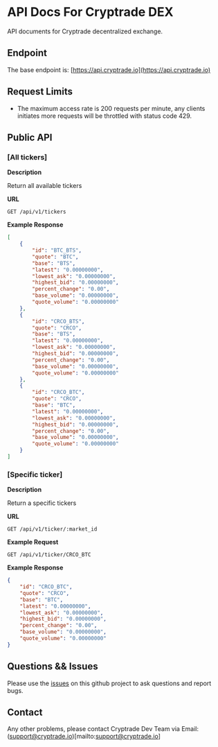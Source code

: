 # API Docs For Cryptrade DEX

API documents for Cryptrade decentralized exchange.

## Endpoint
The base endpoint is: [https://api.cryptrade.io](https://api.cryptrade.io)

## Request Limits
* The maximum access rate is 200 requests per minute, any clients initiates more requests will be throttled with status code 429.

## Public API

### [All tickers]

**Description**

Return all available tickers

**URL**
```
GET /api/v1/tickers
```

**Example Response**
```json
[
    {
        "id": "BTC_BTS",
        "quote": "BTC",
        "base": "BTS",
        "latest": "0.00000000",
        "lowest_ask": "0.00000000",
        "highest_bid": "0.00000000",
        "percent_change": "0.00",
        "base_volume": "0.00000000",
        "quote_volume": "0.00000000"
    },
    {
        "id": "CRCO_BTS",
        "quote": "CRCO",
        "base": "BTS",
        "latest": "0.00000000",
        "lowest_ask": "0.00000000",
        "highest_bid": "0.00000000",
        "percent_change": "0.00",
        "base_volume": "0.00000000",
        "quote_volume": "0.00000000"
    },
    {
        "id": "CRCO_BTC",
        "quote": "CRCO",
        "base": "BTC",
        "latest": "0.00000000",
        "lowest_ask": "0.00000000",
        "highest_bid": "0.00000000",
        "percent_change": "0.00",
        "base_volume": "0.00000000",
        "quote_volume": "0.00000000"
    }
]
```

### [Specific ticker]

**Description**

Return a specific tickers

**URL**
```
GET /api/v1/ticker/:market_id
```

**Example Request**
```
GET /api/v1/ticker/CRCO_BTC
```

**Example Response**
```json
{
    "id": "CRCO_BTC",
    "quote": "CRCO",
    "base": "BTC",
    "latest": "0.00000000",
    "lowest_ask": "0.00000000",
    "highest_bid": "0.00000000",
    "percent_change": "0.00",
    "base_volume": "0.00000000",
    "quote_volume": "0.00000000"
}
```

## Questions && Issues

Please use the [issues](https://github.com/cryptrade-project/cryptrade-api-docs/issues) on this github project to ask questions and report bugs.

## Contact

Any other problems, please contact Cryptrade Dev Team via Email: (support@cryptrade.io)[mailto:support@cryptrade.io]
